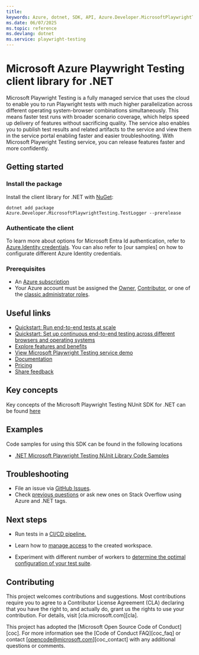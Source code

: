 ```yaml
---
title: 
keywords: Azure, dotnet, SDK, API, Azure.Developer.MicrosoftPlaywrightTesting.TestLogger, playwright-testing
ms.date: 06/07/2025
ms.topic: reference
ms.devlang: dotnet
ms.service: playwright-testing
---
```

# Microsoft Azure Playwright Testing client library for .NET

Microsoft Playwright Testing is a fully managed service that uses the cloud to enable you to run Playwright tests with much higher parallelization across different operating system-browser combinations simultaneously. This means faster test runs with broader scenario coverage, which helps speed up delivery of features without sacrificing quality. The service also enables you to publish test results and related artifacts to the service and view them in the service portal enabling faster and easier troubleshooting. With Microsoft Playwright Testing service, you can release features faster and more confidently.

## Getting started

### Install the package

Install the client library for .NET with [NuGet](https://www.nuget.org/):

```dotnetcli
dotnet add package Azure.Developer.MicrosoftPlaywrightTesting.TestLogger --prerelease
```

### Authenticate the client

To learn more about options for Microsoft Entra Id authentication, refer to [Azure.Identity credentials](https://github.com/Azure/azure-sdk-for-net/tree/main/sdk/identity/Azure.Identity#credentials). You can also refer to [our samples]<!--(https://github.com/Azure/azure-sdk-for-net/tree/main/sdk/playwrighttesting/Azure.Developer.MicrosoftPlaywrightTesting.NUnit/samples/Sample1_CustomisingServiceParameters.md)--> on how to configurate different Azure Identity credentials.

### Prerequisites

- An [Azure subscription](https://azure.microsoft.com/free/dotnet/)
- Your Azure account must be assigned the [Owner](https://learn.microsoft.com/azure/role-based-access-control/built-in-roles#owner), [Contributor](https://learn.microsoft.com/azure/role-based-access-control/built-in-roles#contributor), or one of the [classic administrator roles](https://learn.microsoft.com/azure/role-based-access-control/rbac-and-directory-admin-roles#classic-subscription-administrator-roles).

## Useful links
- [Quickstart: Run end-to-end tests at scale](https://aka.ms/mpt/quickstart)
- [Quickstart: Set up continuous end-to-end testing across different browsers and operating systems](https://aka.ms/mpt/ci)
- [Explore features and benefits](https://aka.ms/mpt/about)
- [View Microsoft Playwright Testing service demo](https://youtu.be/GenC1jAeTZE)
- [Documentation](https://aka.ms/mpt/docs)
- [Pricing](https://aka.ms/mpt/pricing)
- [Share feedback](https://aka.ms/mpt/feedback)

## Key concepts

Key concepts of the Microsoft Playwright Testing NUnit SDK for .NET can be found [here](https://aka.ms/mpt/what-is-mpt)

## Examples

Code samples for using this SDK can be found in the following locations
- [.NET Microsoft Playwright Testing NUnit Library Code Samples](https://aka.ms/mpt/sample)

## Troubleshooting

-   File an issue via [GitHub Issues](https://github.com/Azure/azure-sdk-for-net/issues).
-   Check [previous questions](https://stackoverflow.com/questions/tagged/azure+.net) or ask new ones on Stack Overflow using Azure and .NET tags.

## Next steps

- Run tests in a [CI/CD pipeline.](https://aka.ms/mpt/configure-pipeline)

- Learn how to [manage access](https://aka.ms/mpt/manage-access) to the created workspace.

- Experiment with different number of workers to [determine the optimal configuration of your test suite](https://aka.ms/mpt/parallelism).

## Contributing

This project welcomes contributions and suggestions.  Most contributions require
you to agree to a Contributor License Agreement (CLA) declaring that you have
the right to, and actually do, grant us the rights to use your contribution. For
details, visit [cla.microsoft.com][cla].

This project has adopted the [Microsoft Open Source Code of Conduct][coc].
For more information see the [Code of Conduct FAQ][coc_faq] or contact
[opencode@microsoft.com][coc_contact] with any additional questions or comments.

